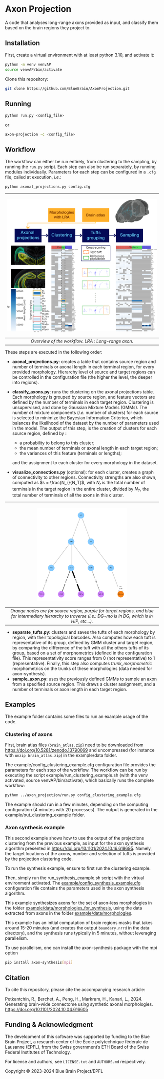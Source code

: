 # Axon Projection

A code that analyses long-range axons provided as input, and classify them based on the brain regions they project to.


## Installation

First, create a virtual environment with at least python 3.10, and activate it:
```bash
python -m venv venvAP
source venvAP/bin/activate
```

Clone this repository:
```bash
git clone https://github.com/BlueBrain/AxonProjection.git
```

## Running

```bash
python run.py <config_file>
```
or
```bash
axon-projection -c <config_file>
```
## Workflow

The workflow can either be run entirely, from clustering to the sampling, by running the `run.py` script. Each step can also be run separately, by running modules individually.
Parameters for each step can be configured in a `.cfg` file, called at execution, *i.e.*:
```bash
python axonal_projections.py config.cfg
```

|<p align="center"><img src="./docs/APWorkflow.png" alt="Axonal projection workflow" width="100%" height="auto"></p>|
|:---:|
| *Overview of the workflow. LRA : Long-range axon.* |

These steps are executed in the following order:
- **axonal_projections.py**: creates a table that contains source region and number of terminals or axonal length in each terminal region, for every provided morphology. Hierarchy level of source and target regions can be controlled in the configuration file (the higher the level, the deeper into regions).
<!-- - **check_atlas.py** (optional): compares source regions found for the morphologies in the provided atlas, with source regions found elsewhere, typically from another atlas or manually assigned. Also checks the discrepancies between targeted regions for each morphology (*n.b.*: morphologies files tested should be the same and at the same disk location). -->
- **classify_axons.py**: runs the clustering on the axonal projections table. Each morphology is grouped by source region, and feature vectors are defined by the number of terminals in each target region. Clustering is unsupervised, and done by Gaussian Mixture Models (GMMs). The number of mixture components (*i.e.* number of clusters) for each source is selected to minimize the Bayesian Information Criterion, which balances the likelihood of the dataset by the number of parameters used in the model.
The output of this step, is the creation of clusters for each source region, defined by :
    - a probability to belong to this cluster;
    - the mean number of terminals or axonal length in each target region;
    - the variances of this feature (terminals or lengths);

  and the assignment to each cluster for every morphology in the dataset.
- **visualize_connections.py** (optional): for each cluster, creates a graph of connectivity to other regions. Connectivity strengths are also shown, computed as $s = \frac{N_r}{N_T}$, with $N_r$ is the total number of terminals in the target region in the entire cluster, divided by $N_T$, the total number of terminals of all the axons in this cluster.

|<p align="center"><img src="./docs/graph_example.png" alt="Example graph" width="60%" height="auto"></p>|
|:---:|
| *Orange nodes are for source region, purple for target regions, and blue for intermediary hierarchy to traverse (*i.e.*: DG-mo is in DG, which is in HIP, etc...).* |


- **separate_tufts.py**: clusters and saves the tufts of each morphology by region, with their topological barcodes. Also computes how each tuft is representative of its group, defined by GMM cluster and target region, by comparing the difference of the tuft with all the others tufts of its group, based on a set of morphometrics (defined in the configuration file). This representativity score ranges from 0 (not representative) to 1 (representative). Finally, this step also computes *trunk_morphometric* morphometrics on the trunks of these morphologies (data needed for axon-synthesis).
- **sample_axon.py**: uses the previously defined GMMs to sample an axon from a specified source region. This draws a cluster assignment, and a number of terminals or axon length in each target region.
<!-- Appropriate tufts are then selected, based on this number of terminals and the tufts' representativity score. The output is a tuft tuple, which, among others, contains the tuft topological barcode, which can be used for topological synthesis. -->


## Examples
The example folder contains some files to run an example usage of the code.

### Clustering of axons
First, brain atlas files (`brain_atlas.zip`) need to be downloaded from https://doi.org/10.5281/zenodo.13790069 and uncompressed (for instance with `unzip brain_atlas.zip`) in the example/data folder.

The example/config_clustering_example.cfg configuration file provides the parameters for each step of the workflow. The workflow can be run by executing the script example/run_clustering_example.sh (with the venv activated, source venvAP/bin/activate), which basically runs the complete workflow:

```bash
python ../axon_projection/run.py config_clustering_example.cfg
```

The example should run in a few minutes, depending on the computing configuration (4 minutes with 20 processes). The output is generated in the example/out_clustering_example folder.

### Axon synthesis example
This second example shows how to use the output of the projections clustering from the previous example, as input for the axon synthesis algorithm presented in https://doi.org/10.1101/2024.10.16.618695. Namely, the target locations of the axons, number and selection of tufts is provided by the projection clustering code.

To run the synthesis example, ensure to first run the clustering example.

Then, simply run the run_synthesis_example.sh script with the virtual environment activated. The [example/config_synthesis_example.cfg](example/config_synthesis_example.cfg) configuration file contains the parameters used in the axon synthesis algorithm.

This example synthesizes axons for the set of axon-less morphologies in the folder [example/data/morphologies_for_synthesis](example/data/morphologies_for_synthesis), using the data extracted from axons in the folder [example/data/morphologies](example/data/morphologies).

This example has an initial computation of brain regions masks that takes around 15-20 minutes (and creates the output `boundary.nrrd` in the data directory), and the synthesis runs typically in 5 minutes, without leveraging parallelism.

To use parallelism, one can install the axon-synthesis package with the mpi option
```bash
pip install axon-synthesis[mpi]
```

## Citation

To cite this repository, please cite the accompanying research article:

Petkantchin, R., Berchet, A., Peng, H., Markram, H., Kanari, L., 2024. Generating brain-wide connectome using synthetic axonal morphologies. https://doi.org/10.1101/2024.10.04.616605


## Funding & Acknowledgment

The development of this software was supported by funding to the Blue Brain Project, a research
center of the École polytechnique fédérale de Lausanne (EPFL), from the Swiss government’s ETH
Board of the Swiss Federal Institutes of Technology.

For license and authors, see `LICENSE.txt` and `AUTHORS.md` respectively.

Copyright © 2023-2024 Blue Brain Project/EPFL
